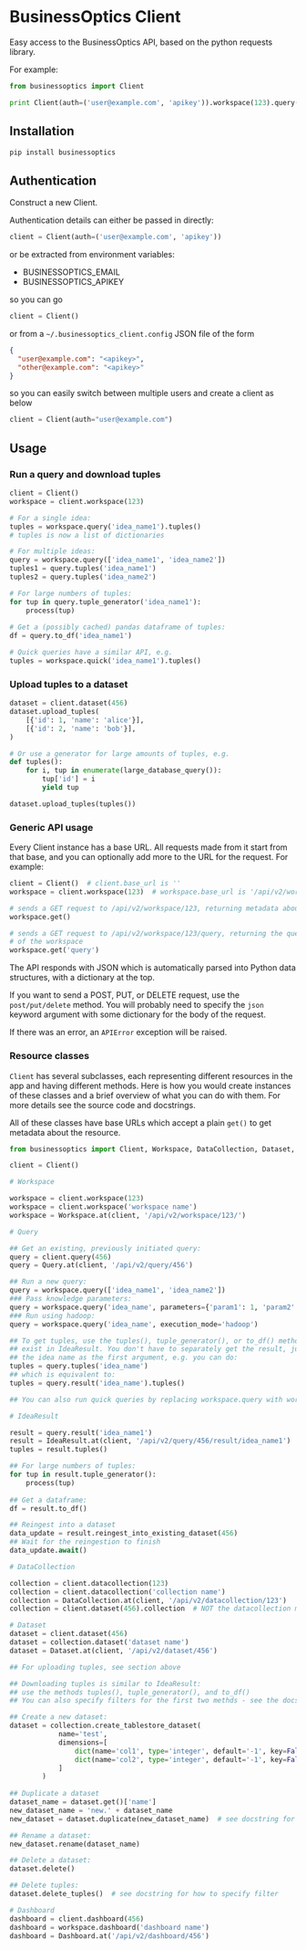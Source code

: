 BusinessOptics Client
=====================

Easy access to the BusinessOptics API, based on the python requests library.

For example:

```python
from businessoptics import Client

print Client(auth=('user@example.com', 'apikey')).workspace(123).query('ideaname').tuples()
```

Installation
------------
```bash
pip install businessoptics
```

Authentication
--------------

Construct a new Client. 

Authentication details can either be passed in directly:
```python
client = Client(auth=('user@example.com', 'apikey'))
```

or be extracted from environment variables:

* BUSINESSOPTICS_EMAIL
* BUSINESSOPTICS_APIKEY

so you can go 

```python
client = Client()
```

or from a `~/.businessoptics_client.config` JSON file of the form

```json
{ 
  "user@example.com": "<apikey>",
  "other@example.com": "<apikey>" 
}
```

so you can easily switch between multiple users and create a client as below

```python
client = Client(auth="user@example.com")
```

Usage
-----

### Run a query and download tuples

```python
client = Client()
workspace = client.workspace(123)

# For a single idea:
tuples = workspace.query('idea_name1').tuples()
# tuples is now a list of dictionaries

# For multiple ideas:
query = workspace.query(['idea_name1', 'idea_name2'])
tuples1 = query.tuples('idea_name1')
tuples2 = query.tuples('idea_name2')

# For large numbers of tuples:
for tup in query.tuple_generator('idea_name1'):
    process(tup)
    
# Get a (possibly cached) pandas dataframe of tuples:
df = query.to_df('idea_name1')

# Quick queries have a similar API, e.g.
tuples = workspace.quick('idea_name1').tuples()
```

### Upload tuples to a dataset

```python
dataset = client.dataset(456)
dataset.upload_tuples(
    [{'id': 1, 'name': 'alice'}],
    [{'id': 2, 'name': 'bob'}],
)

# Or use a generator for large amounts of tuples, e.g.
def tuples():
    for i, tup in enumerate(large_database_query()):
        tup['id'] = i
        yield tup

dataset.upload_tuples(tuples())
```

### Generic API usage

Every Client instance has a base URL. All requests made from it start from that base, and you can optionally add more to the URL for the request. For example:

```python
client = Client()  # client.base_url is ''
workspace = client.workspace(123)  # workspace.base_url is '/api/v2/workspace/123'

# sends a GET request to /api/v2/workspace/123, returning metadata about the workspace
workspace.get()

# sends a GET request to /api/v2/workspace/123/query, returning the query history
# of the workspace
workspace.get('query')
```

The API responds with JSON which is automatically parsed into Python data structures, with a dictionary at the top.

If you want to send a POST, PUT, or DELETE request, use the `post/put/delete` method. You will probably need to specify the `json` keyword argument with some dictionary for the body of the request.

If there was an error, an `APIError` exception will be raised.

### Resource classes

`Client` has several subclasses, each representing different resources in the app and having different methods. Here is how you would create instances of these classes and a brief overview of what you can do with them. For more details see the source code and docstrings.

All of these classes have base URLs which accept a plain `get()` to get metadata about the resource.

```python
from businessoptics import Client, Workspace, DataCollection, Dataset, Query, IdeaResult, Dashboard

client = Client()

# Workspace

workspace = client.workspace(123)
workspace = client.workspace('workspace name')
workspace = Workspace.at(client, '/api/v2/workspace/123/')

# Query

## Get an existing, previously initiated query:
query = client.query(456)
query = Query.at(client, '/api/v2/query/456')

## Run a new query:
query = workspace.query(['idea_name1', 'idea_name2'])
### Pass knowledge parameters:
query = workspace.query('idea_name', parameters={'param1': 1, 'param2': 2})
### Run using hadoop:
query = workspace.query('idea_name', execution_mode='hadoop')

## To get tuples, use the tuples(), tuple_generator(), or to_df() methods that
## exist in IdeaResult. You don't have to separately get the result, just pass
## the idea name as the first argument, e.g. you can do:
tuples = query.tuples('idea_name')
## which is equivalent to:
tuples = query.result('idea_name').tuples()

## You can also run quick queries by replacing workspace.query with workspace.quick

# IdeaResult

result = query.result('idea_name1')
result = IdeaResult.at(client, '/api/v2/query/456/result/idea_name1')
tuples = result.tuples()

## For large numbers of tuples:
for tup in result.tuple_generator():
    process(tup)
    
## Get a dataframe:
df = result.to_df() 

## Reingest into a dataset
data_update = result.reingest_into_existing_dataset(456)
## Wait for the reingestion to finish
data_update.await()

# DataCollection

collection = client.datacollection(123)
collection = client.datacollection('collection name')
collection = DataCollection.at(client, '/api/v2/datacollection/123')
collection = client.dataset(456).collection  # NOT the datacollection method

# Dataset
dataset = client.dataset(456)
dataset = collection.dataset('dataset name')
dataset = Dataset.at(client, '/api/v2/dataset/456')

## For uploading tuples, see section above

## Downloading tuples is similar to IdeaResult: 
## use the methods tuples(), tuple_generator(), and to_df()
## You can also specify filters for the first two methds - see the docstring for tuple_generator

## Create a new dataset:
dataset = collection.create_tablestore_dataset(
            name='test',
            dimensions=[
                dict(name='col1', type='integer', default='-1', key=False),
                dict(name='col2', type='integer', default='-1', key=False),
            ]
        )
        
## Duplicate a dataset
dataset_name = dataset.get()['name']
new_dataset_name = 'new.' + dataset_name
new_dataset = dataset.duplicate(new_dataset_name)  # see docstring for more parameters

## Rename a dataset:
new_dataset.rename(dataset_name)

## Delete a dataset:
dataset.delete()

## Delete tuples:
dataset.delete_tuples()  # see docstring for how to specify filter

# Dashboard
dashboard = client.dashboard(456)
dashboard = workspace.dashboard('dashboard name')
dashboard = Dashboard.at('/api/v2/dashboard/456')
```
